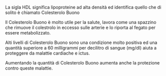 La sigla HDL significa lipoproteine ad alta densità ed identifica quello che di solito è chiamato Colesterolo Buono

Il Colesterolo Buono è molto utile per la salute, lavora come una spazzino che rimuove il colestrolo in eccesso sulle arterie e lo riporta al fegato per essere metabolizzato.

Alti livelli di Colesterolo Buono sono una condizione molto positiva ed una quantità superiore a 60 milligrammi per decilitro di sangue (mg/dl) aiuta a proteggere da malattie cardiache e ictus. 

Aumentando la quantità di Colesterolo Buono aumenta anche la protezione contro queste malattie.
